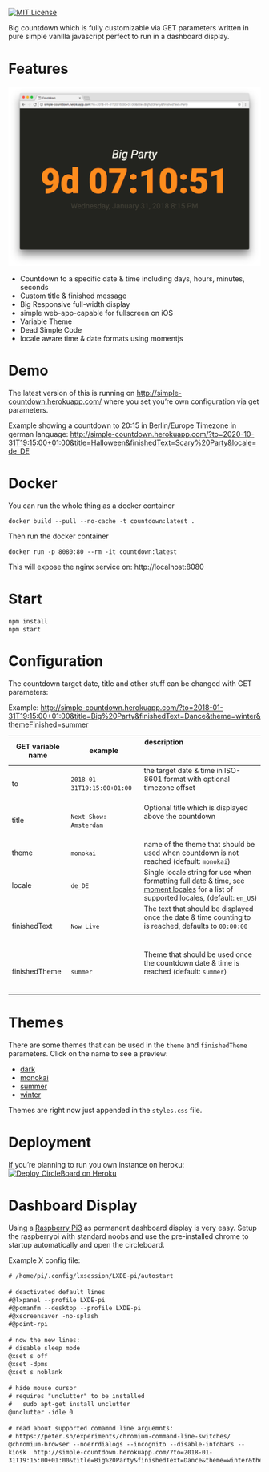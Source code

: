 [![MIT License](https://badges.frapsoft.com/os/mit/mit.svg?v=102)](https://github.com/ellerbrock/open-source-badge/)

Big countdown which is fully customizable via GET parameters written in pure simple vanilla javascript perfect to run in a dashboard display.

# Features

![Screenshot of Countdown in Action 2018-01-22](https://raw.githubusercontent.com/Ephigenia/countdown/master/screenshot.png)

- Countdown to a specific date & time including days, hours, minutes, seconds
- Custom title & finished message
- Big Responsive full-width display
- simple web-app-capable for fullscreen on iOS
- Variable Theme
- Dead Simple Code
- locale aware time & date formats using momentjs

# Demo

The latest version of this is running on http://simple-countdown.herokuapp.com/ where you set you’re own configuration via get parameters.

Example showing a countdown to 20:15 in Berlin/Europe Timezone in german language:
http://simple-countdown.herokuapp.com/?to=2020-10-31T19:15:00+01:00&title=Halloween&finishedText=Scary%20Party&locale=de_DE

# Docker

You can run the whole thing as a docker container

    docker build --pull --no-cache -t countdown:latest .

Then run the docker container

    docker run -p 8080:80 --rm -it countdown:latest

This will expose the nginx service on: http://localhost:8080

# Start

    npm install
    npm start

# Configuration

The countdown target date, title and other stuff can be changed with GET parameters:

Example: http://simple-countdown.herokuapp.com/?to=2018-01-31T19:15:00+01:00&title=Big%20Party&finishedText=Dance&theme=winter&themeFinished=summer

| GET variable name	| example                     | description                                                                                                                                                                                   |
|-------------------|-----------------------------|-----------------------------------------------------------------------------------------------------------------------------------------------------------------------------------------------|
| to	            | `2018-01-31T19:15:00+01:00` | the target date & time in ISO-8601 format with optional timezone offset                                                                                                                       |
| title             | `Next Show: Amsterdam`      | Optional title which is displayed above the countdown                                                                                                                                         |
| theme             | `monokai`                   | name of the theme that should be used when countdown is not reached (default: `monokai`)                                                                                                      |
| locale            | `de_DE`                     | Single locale string for use when formatting full date & time, see [moment locales](https://github.com/moment/moment/tree/develop/locale) for a list of supported locales, (default: `en_US`) |
| finishedText      | `Now Live`                  | The text that should be displayed once the date & time counting to is reached, defaults to `00:00:00`                                                                                         |
| finishedTheme     | `summer`                    | Theme that should be used once the countdown date & time is reached (default: `summer`)                                                                                                       |

# Themes

There are some themes that can be used in the `theme` and `finishedTheme` parameters. Click on the name to see a preview:

- [dark](http://simple-countdown.herokuapp.com/?to=2023-01-31T19:15:00+01:00&title=Countdown%20Title%20Value&theme=dark)
- [monokai](http://simple-countdown.herokuapp.com/?to=2023-01-31T19:15:00+01:00&title=Countdown%20Title%20Value&theme=monokai)
- [summer](http://simple-countdown.herokuapp.com/?to=2023-01-31T19:15:00+01:00&title=Countdown%20Title%20Value&theme=summer)
- [winter](http://simple-countdown.herokuapp.com/?to=2023-01-31T19:15:00+01:00&title=Countdown%20Title%20Value&theme=winter)

Themes are right now just appended in the `styles.css` file.

# Deployment

If you’re planning to run you own instance on heroku:
[![Deploy CircleBoard on Heroku](https://www.herokucdn.com/deploy/button.svg)](https://heroku.com/deploy)

# Dashboard Display

Using a [Raspberry Pi3](https://www.raspberrypi.org) as permanent dashboard display is very easy. Setup the raspberrypi with standard noobs and use the pre-installed chrome to startup automatically and open the circleboard.

Example X config file:

```
# /home/pi/.config/lxsession/LXDE-pi/autostart

# deactivated default lines
#@lxpanel --profile LXDE-pi
#@pcmanfm --desktop --profile LXDE-pi
#@xscreensaver -no-splash
#@point-rpi

# now the new lines:
# disable sleep mode
@xset s off
@xset -dpms
@xset s noblank

# hide mouse cursor
# requires "unclutter" to be installed
#   sudo apt-get install unclutter
@unclutter -idle 0

# read about supported comamnd line arguemnts:
# https://peter.sh/experiments/chromium-command-line-switches/
@chromium-browser --noerrdialogs --incognito --disable-infobars --kiosk  http://simple-countdown.herokuapp.com/?to=2018-01-31T19:15:00+01:00&title=Big%20Party&finishedText=Dance&theme=winter&themeFinished=summer&locale=de_DE
```

